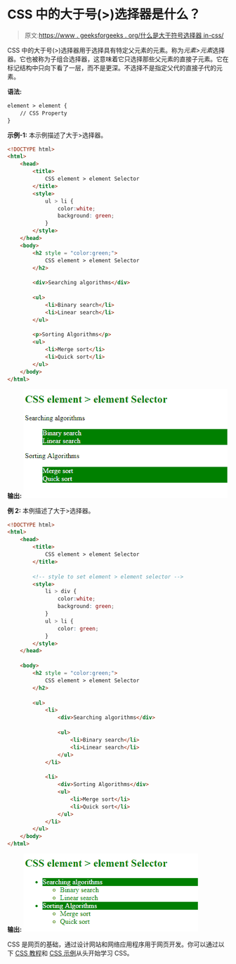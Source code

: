 # CSS 中的大于号(>)选择器是什么？

> 原文:[https://www . geeksforgeeks . org/什么是大于符号选择器 in-css/](https://www.geeksforgeeks.org/what-is-greater-than-sign-selector-in-css/)

CSS 中的大于号(>)选择器用于选择具有特定父元素的元素。称为*元素>元素*选择器。它也被称为子组合选择器，这意味着它只选择那些父元素的直接子元素。它在标记结构中只向下看了一层，而不是更深。不选择不是指定父代的直接子代的元素。

**语法:**

```html
element > element {
    // CSS Property
}
```

**示例-1:** 本示例描述了大于>选择器。

```html
<!DOCTYPE html> 
<html> 
    <head> 
        <title> 
            CSS element > element Selector 
        </title> 
        <style> 
            ul > li { 
                color:white; 
                background: green; 
            } 
        </style> 
    </head> 
    <body> 
        <h2 style = "color:green;"> 
            CSS element > element Selector 
        </h2> 

        <div>Searching algorithms</div> 

        <ul> 
            <li>Binary search</li> 
            <li>Linear search</li> 
        </ul> 

        <p>Sorting Algorithms</p> 
        <ul> 
            <li>Merge sort</li> 
            <li>Quick sort</li> 
        </ul> 
    </body> 
</html> 
```

**输出:**
![](img/86450dc8f984eddacf8efd58996d8008.png)

**例 2:** 本例描述了大于>选择器。

```html
<!DOCTYPE html> 
<html> 
    <head> 
        <title> 
            CSS element > element Selector 
        </title> 

        <!-- style to set element > element selector -->
        <style> 
            li > div { 
                color:white; 
                background: green; 
            } 
            ul > li {
                color: green;
            }
        </style> 
    </head> 

    <body> 
        <h2 style = "color:green;"> 
            CSS element > element Selector 
        </h2> 

        <ul>
            <li>
                <div>Searching algorithms</div> 

                <ul> 
                    <li>Binary search</li> 
                    <li>Linear search</li> 
                </ul>
            </li> 

            <li>
                <div>Sorting Algorithms</div> 
                <ul> 
                    <li>Merge sort</li> 
                    <li>Quick sort</li> 
                </ul>
            </li>
        </ul>
    </body> 
</html> 
```

**输出:**
![](img/3c053a2ec8dc94b373ecda7ad2f7baa2.png)

CSS 是网页的基础，通过设计网站和网络应用程序用于网页开发。你可以通过以下 [CSS 教程](https://www.geeksforgeeks.org/css-tutorials/)和 [CSS 示例](https://www.geeksforgeeks.org/css-examples/)从头开始学习 CSS。